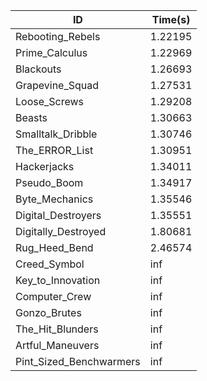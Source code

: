 |ID|Time(s)|
|-|-|
|Rebooting_Rebels|1.22195|
|Prime_Calculus|1.22969|
|Blackouts|1.26693|
|Grapevine_Squad|1.27531|
|Loose_Screws|1.29208|
|Beasts|1.30663|
|Smalltalk_Dribble|1.30746|
|The_ERROR_List|1.30951|
|Hackerjacks|1.34011|
|Pseudo_Boom|1.34917|
|Byte_Mechanics|1.35546|
|Digital_Destroyers|1.35551|
|Digitally_Destroyed|1.80681|
|Rug_Heed_Bend|2.46574|
|Creed_Symbol|inf|
|Key_to_Innovation|inf|
|Computer_Crew|inf|
|Gonzo_Brutes|inf|
|The_Hit_Blunders|inf|
|Artful_Maneuvers|inf|
|Pint_Sized_Benchwarmers|inf|

